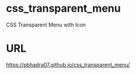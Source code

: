 # css_transparent_menu
CSS Transparent Menu with Icon

# URL
https://pbhadra07.github.io/css_transparent_menu/
